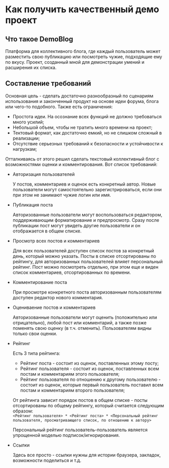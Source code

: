 # Как получить качественный демо проект

## Что такое DemoBlog

Платформа для коллективного блога, где каждый пользователь может разместить свою публикацию или посмотреть чужие, подходящие ему по вкусу. Проект, созданный мной для демонстрации умений и расширения их списка.

## Составление требований

Основная цель - сделать достаточно разнообразный по сценариям использования и законченный продукт на основе идеи форума, блога или чего-то подобного. Также есть ограничения:
* Простота идеи. На осознание всех функций не должно требоваться много усилий;
* Небольшой объем, чтобы не тратить много времени на проект;
* Тектовый формат, как достаточно емкий, но не слишком сложный в реализации;
* Отсутствие серьезных требований к безопасности и устойчивости к нагрузкам;

Отталкиваясь от этого решил сделать текстовый коллективный блог с возможностями оценки и комментирования. Вот список требований:
* Авторизация пользователей

    У постов, комментариев и оценок есть конкретный автор. Новые пользователи могут самостоятельно зарегистрироваться, если они при этом не занимают чужие логин или имя.
* Публикация поста

    Авторизованные пользователи могут воспользоваться редактором, поддерживающим форматирование и предпросмотр. Сразу после публикации пост могут увидеть другие пользователи и он отображается в общем списке.
* Просмотр всех постов и комментариев

    Для всех пользователей доступен список постов за конкретный день, который можно указать. Посты в списке отсортированы по рейтингу, для авторизованных пользователей влияет персональный рейтинг. Пост можно посмотреть отдельно, при этом еще и виден список комментариев, отсортированных по времени.
* Комментирование поста

    При просмотре конкретного поста авторизованным пользователям доступен редактор нового комментария.
* Оцениваение постов и комментариев

    Авторизованные пользователи могут оценить (положительно или отрицательно), любой пост или комментарий, а также позже поменять свою оценку (в т.ч. отменить). Пользователям видны только свои оценки.
* Рейтинг

    Есть 3 типа рейтинга:
    * Рейтинг поста - состоит из оценок, поставленных этому посту;
    * Рейтинг пользователя - состоит из оценок, поставленных всем постам и комментариям этого пользователя;
    * Рейтинг пользователя по отношению к другому пользователю - состоит из оценок, которые первый пользователь поставил всем постам и комментариям второго пользователя;

    От рейтинга зависит порядок постов в общем списке - посты отсортированы по общему рейтингу, который считается следующим образом:  
    `<Рейтинг пользователя> * <Рейтинг поста> * <Персональный рейтинг пользователя, просматривающего список, по отношению к автору>`

    Персональный рейтинг пользователь-пользователь является упрощенной моделью подписок/игнорирования.
* Ссылки

    Здесь все просто - ссылки нужны для истории браузера, закладок, возможности поделиться и т.д.

